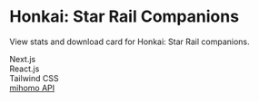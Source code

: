 # Honkai: Star Rail Companions

View stats and download card for Honkai: Star Rail companions.

Next.js\
React.js\
Tailwind CSS\
[mihomo API](https://github.com/KT-Yeh/mihomo)
